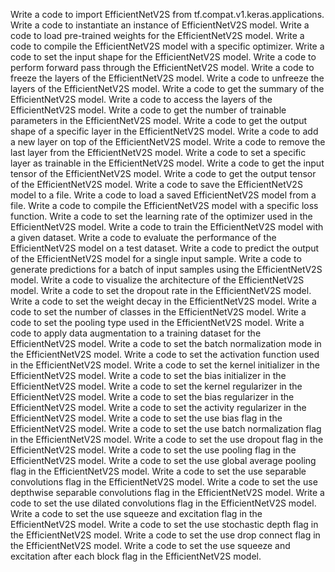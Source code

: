 Write a code to import EfficientNetV2S from tf.compat.v1.keras.applications.
Write a code to instantiate an instance of EfficientNetV2S model.
Write a code to load pre-trained weights for the EfficientNetV2S model.
Write a code to compile the EfficientNetV2S model with a specific optimizer.
Write a code to set the input shape for the EfficientNetV2S model.
Write a code to perform forward pass through the EfficientNetV2S model.
Write a code to freeze the layers of the EfficientNetV2S model.
Write a code to unfreeze the layers of the EfficientNetV2S model.
Write a code to get the summary of the EfficientNetV2S model.
Write a code to access the layers of the EfficientNetV2S model.
Write a code to get the number of trainable parameters in the EfficientNetV2S model.
Write a code to get the output shape of a specific layer in the EfficientNetV2S model.
Write a code to add a new layer on top of the EfficientNetV2S model.
Write a code to remove the last layer from the EfficientNetV2S model.
Write a code to set a specific layer as trainable in the EfficientNetV2S model.
Write a code to get the input tensor of the EfficientNetV2S model.
Write a code to get the output tensor of the EfficientNetV2S model.
Write a code to save the EfficientNetV2S model to a file.
Write a code to load a saved EfficientNetV2S model from a file.
Write a code to compile the EfficientNetV2S model with a specific loss function.
Write a code to set the learning rate of the optimizer used in the EfficientNetV2S model.
Write a code to train the EfficientNetV2S model with a given dataset.
Write a code to evaluate the performance of the EfficientNetV2S model on a test dataset.
Write a code to predict the output of the EfficientNetV2S model for a single input sample.
Write a code to generate predictions for a batch of input samples using the EfficientNetV2S model.
Write a code to visualize the architecture of the EfficientNetV2S model.
Write a code to set the dropout rate in the EfficientNetV2S model.
Write a code to set the weight decay in the EfficientNetV2S model.
Write a code to set the number of classes in the EfficientNetV2S model.
Write a code to set the pooling type used in the EfficientNetV2S model.
Write a code to apply data augmentation to a training dataset for the EfficientNetV2S model.
Write a code to set the batch normalization mode in the EfficientNetV2S model.
Write a code to set the activation function used in the EfficientNetV2S model.
Write a code to set the kernel initializer in the EfficientNetV2S model.
Write a code to set the bias initializer in the EfficientNetV2S model.
Write a code to set the kernel regularizer in the EfficientNetV2S model.
Write a code to set the bias regularizer in the EfficientNetV2S model.
Write a code to set the activity regularizer in the EfficientNetV2S model.
Write a code to set the use bias flag in the EfficientNetV2S model.
Write a code to set the use batch normalization flag in the EfficientNetV2S model.
Write a code to set the use dropout flag in the EfficientNetV2S model.
Write a code to set the use pooling flag in the EfficientNetV2S model.
Write a code to set the use global average pooling flag in the EfficientNetV2S model.
Write a code to set the use separable convolutions flag in the EfficientNetV2S model.
Write a code to set the use depthwise separable convolutions flag in the EfficientNetV2S model.
Write a code to set the use dilated convolutions flag in the EfficientNetV2S model.
Write a code to set the use squeeze and excitation flag in the EfficientNetV2S model.
Write a code to set the use stochastic depth flag in the EfficientNetV2S model.
Write a code to set the use drop connect flag in the EfficientNetV2S model.
Write a code to set the use squeeze and excitation after each block flag in the EfficientNetV2S model.